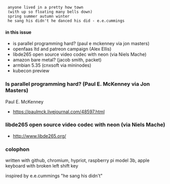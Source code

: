 ```
 anyone lived in a pretty how town
 (with up so floating many bells down)
 spring summer autumn winter
 he sang his didn't he danced his did - e.e.cummings
```       

#### in this issue

* is parallel programming hard? (paul e mckenney via jon masters)
* openfaas ltd and patreon campaign (Alex Ellis)
* libde265 open source video codec with neon (via Niels Mache)
* amazon bare metal? (jacob smith, packet)
* armbian 5.35 (cnxsoft via mininodes)
* kubecon preview

### Is parallel programming hard? (Paul E. McKenney via Jon Masters)

Paul E. McKenney

* https://paulmck.livejournal.com/48597.html

### libde265 open source video codec with neon (via Niels Mache)

* http://www.libde265.org/

### colophon

written with github, chromium, hypriot, raspberry pi model 3b, apple keyboard with broken left shift key

inspired by e.e.cummings "he sang his didn't"
